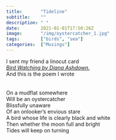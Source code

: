 ```yaml
---
title:       "Tideline"
subtitle:    ""
description: " "
date:        2021-01-01T17:50:26Z
image:       "/img/oystercatcher_1.jpg"
tags:        ["birds", "sea"]
categories:  ["Musings"]
---
```

I sent my friend a linocut card 
<br>
*[Bird Watching by Diana Ashdown.](https://www.greenpebble.co.uk/collections/diana-ashdown/birds)*
<br>And this is the poem I wrote
<br>
<br>
<br>On a mudflat somewhere
<br>Will be an oystercatcher
<br>Blissfully unaware
<br>Of an onlooker’s envious stare
<br>A bird whose life is clearly black and white
<br>Then whether the moon full and bright
<br>Tides will keep on turning